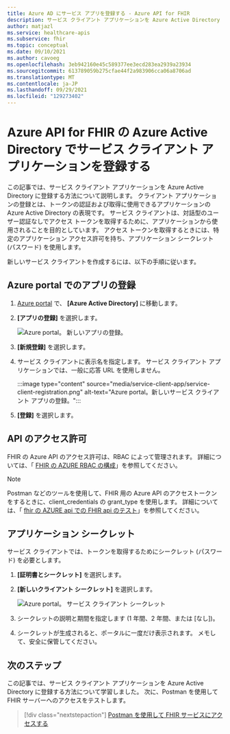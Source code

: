 ```yaml
---
title: Azure AD にサービス アプリを登録する - Azure API for FHIR
description: サービス クライアント アプリケーションを Azure Active Directory に登録する方法について説明します。
author: matjazl
ms.service: healthcare-apis
ms.subservice: fhir
ms.topic: conceptual
ms.date: 09/10/2021
ms.author: cavoeg
ms.openlocfilehash: 3eb942160e45c589377ee3ecd283ea2939a23934
ms.sourcegitcommit: 613789059b275cfae44f2a983906cca06a8706ad
ms.translationtype: MT
ms.contentlocale: ja-JP
ms.lasthandoff: 09/29/2021
ms.locfileid: "129273402"
---
```

# <a name="register-a-service-client-application-in-azure-active-directory-for-azure-api-for-fhir"></a>Azure API for FHIR の Azure Active Directory でサービス クライアント アプリケーションを登録する

この記事では、サービス クライアント アプリケーションを Azure Active Directory に登録する方法について説明します。 クライアント アプリケーションの登録とは、トークンの認証および取得に使用できるアプリケーションの Azure Active Directory の表現です。 サービス クライアントは、対話型のユーザー認証なしでアクセス トークンを取得するために、アプリケーションから使用されることを目的としています。 アクセス トークンを取得するときには、特定のアプリケーション アクセス許可を持ち、アプリケーション シークレット (パスワード) を使用します。

新しいサービス クライアントを作成するには、以下の手順に従います。

## <a name="app-registrations-in-azure-portal"></a>Azure portal でのアプリの登録

1. [Azure portal](https://portal.azure.com) で、 **[Azure Active Directory]** に移動します。

2. **[アプリの登録]** を選択します。

    ![Azure portal。 新しいアプリの登録。](media/add-azure-active-directory/portal-aad-new-app-registration.png)

3. **[新規登録]** を選択します。

4. サービス クライアントに表示名を指定します。 サービス クライアント アプリケーションでは、一般に応答 URL を使用しません。

    :::image type="content" source="media/service-client-app/service-client-registration.png" alt-text="Azure portal。新しいサービス クライアント アプリの登録。":::

5. **[登録]** を選択します。

## <a name="api-permissions"></a>API のアクセス許可

FHIR の Azure API のアクセス許可は、RBAC によって管理されます。 詳細については、「 [FHIR の AZURE RBAC の構成](configure-azure-rbac.md)」を参照してください。

>[!NOTE]
>Postman などのツールを使用して、FHIR 用の Azure API のアクセストークンをするときに、client_credentials の grant_type を使用します。 詳細については、「 [fhir の AZURE api での FHIR api のテスト](tutorial-web-app-test-postman.md)」を参照してください。

## <a name="application-secret"></a>アプリケーション シークレット

サービス クライアントでは、トークンを取得するためにシークレット (パスワード) を必要とします。

1. **[証明書とシークレット]** を選択します。
2. **[新しいクライアント シークレット]** を選択します。

    ![Azure portal。 サービス クライアント シークレット](media/add-azure-active-directory/portal-aad-register-new-app-registration-service-client-secret.png)

3. シークレットの説明と期間を指定します (1 年間、2 年間、または [なし])。

4. シークレットが生成されると、ポータルに一度だけ表示されます。 メモして、安全に保管してください。

## <a name="next-steps"></a>次のステップ

この記事では、サービス クライアント アプリケーションを Azure Active Directory に登録する方法について学習しました。 次に、Postman を使用して FHIR サーバーへのアクセスをテストします。
 
>[!div class="nextstepaction"]
>[Postman を使用して FHIR サービスにアクセスする](./../use-postman.md)
